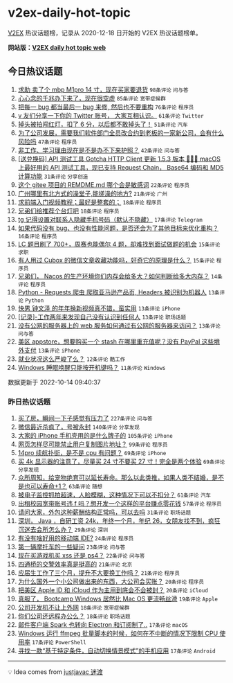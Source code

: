 # v2ex-daily-hot-topic

[V2EX](https://www.v2ex.com/) 热议话题榜，记录从 2020-12-18 日开始的 V2EX 热议话题榜单。

**网站版：[V2EX daily hot topic web](https://boojack.github.io/v2ex-daily-hot-topic-web/)**

## 今日热议话题

<!-- TODAY BEGIN -->

1. [求助 卖了个 mbp M1pro 14 寸，现在买家要退货](https://www.v2ex.com/t/886881) `98条评论` `问与答`
1. [心心念的千兆办下来了，现在很空虚](https://www.v2ex.com/t/886823) `85条评论` `宽带症候群`
1. [把每一 bug 都当最后一 bug 来修, 然后也不要重构](https://www.v2ex.com/t/886806) `76条评论` `程序员`
1. [v 友们分享一下你的 Twitter 账号， 大家互相认识。](https://www.v2ex.com/t/886860) `61条评论` `Twitter`
1. [掉头被拍闯红灯，扣了 6 分，以后都不敢掉头了！](https://www.v2ex.com/t/886876) `51条评论` `汽车`
1. [为了公司发展，需要我们软件部门全员改合约到老板的一家新公司，会有什么风险吗](https://www.v2ex.com/t/886929) `47条评论` `程序员`
1. [非工作、学习理由现在是不是办不下来护照？](https://www.v2ex.com/t/886800) `42条评论` `问与答`
1. [[送兑换码] API 测试工具 Gotcha HTTP Client 更新 1.5.3 版本 🎉🎉🎉 macOS 上最好用的 API 测试工具，现已支持 Request Chain， Base64 编码和 MD5 计算功能](https://www.v2ex.com/t/886868) `31条评论` `分享创造`
1. [这个 gitee 项目的 REMDME.md 哪个会是敏感词](https://www.v2ex.com/t/886895) `22条评论` `程序员`
1. [广州哪里有北方式的澡堂子,能搓澡的地方?](https://www.v2ex.com/t/886950) `21条评论` `广州`
1. [求前端入门视频教程；最好是整套的；](https://www.v2ex.com/t/886871) `18条评论` `程序员`
1. [兄弟们给推荐个台灯吧](https://www.v2ex.com/t/886861) `18条评论` `程序员`
1. [tg 记得设置对联系人隐藏手机号码（默认不隐藏）](https://www.v2ex.com/t/886818) `17条评论` `Telegram`
1. [如果代码没有 bug、也没有性能问题，是否还会为了其他目标来优化重构？](https://www.v2ex.com/t/886836) `16条评论` `程序员`
1. [LC 题目刷了 700+，周赛也能偶尔 4 题，却难找到面试做题的机会](https://www.v2ex.com/t/886931) `15条评论` `求职`
1. [有人用过 Cubox 的微信文章收藏功能吗，好奇它的原理是什么？](https://www.v2ex.com/t/886899) `15条评论` `程序员`
1. [兄弟们， Nacos 的生产环境你们内存会给多大？如何判断给多大内存？](https://www.v2ex.com/t/886920) `14条评论` `程序员`
1. [Python - Requests 爬虫 爬取亚马逊产品页, Headers 被识别为机器人](https://www.v2ex.com/t/886930) `13条评论` `Python`
1. [快男 钟文泽 的年年换新视频真不错，蛮实用](https://www.v2ex.com/t/886890) `13条评论` `iPhone`
1. [[记录]-工作两年来发现自己没有认识到任何人](https://www.v2ex.com/t/886863) `13条评论` `职场话题`
1. [没有公网的服务器上的 web 服务如何通过有公网的服务器来访问？](https://www.v2ex.com/t/886862) `13条评论` `问与答`
1. [美区 appstore，想要购买一个 stash 在哪里重充值呢？没有 PayPal 这些境外支付](https://www.v2ex.com/t/886815) `13条评论` `iPhone`
1. [就业状况这么严峻了么？](https://www.v2ex.com/t/886896) `12条评论` `酷工作`
1. [Windows 睡眠唤醒只能按开机键吗？](https://www.v2ex.com/t/886873) `11条评论` `Windows`

数据更新于 2022-10-14 09:40:37

<!-- TODAY END -->

### 昨日热议话题

<!-- YESTERDAY BEGIN -->

1. [买了房，瞬间一下子感觉有压力了](https://www.v2ex.com/t/886535) `227条评论` `问与答`
1. [微信最近杀疯了，号被永封](https://www.v2ex.com/t/886555) `140条评论` `分享发现`
1. [大家的 iPhone 手机壳用的是什么牌子的](https://www.v2ex.com/t/886614) `105条评论` `iPhone`
1. [网页怎样尽可能禁止用户复制图片地址？](https://www.v2ex.com/t/886546) `99条评论` `程序员`
1. [14pro 续航扑街，是不是 cpu 有问题？](https://www.v2ex.com/t/886566) `69条评论` `iPhone`
1. [买 4k 显示器的注意了，尽量买 24 寸不要买 27 寸！完全是两个体验](https://www.v2ex.com/t/886674) `69条评论` `分享发现`
1. [众所周知，给宠物绝育可以延长寿命。那么以此类推，如果人类不结婚，是不是也可以寿命+1？](https://www.v2ex.com/t/886599) `63条评论` `随想`
1. [被电子监控抓拍超速，人脸模糊，这种情况下可以不扣分？](https://www.v2ex.com/t/886607) `61条评论` `汽车`
1. [出租校园宽带账号违 f 吗？想开发一个这样的平台赚点零花钱](https://www.v2ex.com/t/886568) `57条评论` `程序员`
1. [请问大家，外包这种薪酬结构正常吗，可以去吗](https://www.v2ex.com/t/886682) `31条评论` `职场话题`
1. [深圳， Java ，自研工资 24k，年终一个月，年纪 26，女朋友找不到，疯狂沉迷去会所怎么办？](https://www.v2ex.com/t/886733) `29条评论` `深圳`
1. [有没有啥好用的移动端 IDE?](https://www.v2ex.com/t/886628) `24条评论` `程序员`
1. [第一辆摩托车的一些疑问](https://www.v2ex.com/t/886670) `23条评论` `问与答`
1. [现在买游戏机买 xss 还是 ps4？](https://www.v2ex.com/t/886636) `22条评论` `问与答`
1. [四通桥的交警效率真是挺高的](https://www.v2ex.com/t/886689) `21条评论` `北京`
1. [应届生工作了三个月，提升不大要换工作吗？](https://www.v2ex.com/t/886619) `21条评论` `程序员`
1. [为什么国外一个小公司做出来的东西，大公司会买账？](https://www.v2ex.com/t/886657) `20条评论` `程序员`
1. [把美区 Apple ID 和 iCloud 作为主用到底会不会被封？](https://www.v2ex.com/t/886656) `20条评论` `iCloud`
1. [真服了， Bootcamp Windows 居然比 Mac OS 更流畅丝滑](https://www.v2ex.com/t/886579) `19条评论` `Apple`
1. [公司开发机不让上外网](https://www.v2ex.com/t/886589) `18条评论` `宽带症候群`
1. [你们公司还远程办公么？](https://www.v2ex.com/t/886521) `18条评论` `职场话题`
1. [邮件客户端 Spark 也转向 Electron 和订阅制了..](https://www.v2ex.com/t/886788) `17条评论` `macOS`
1. [Windows 运行 ffmpeg 批量脚本的时候，如何在不中断的情况下限制 CPU 使用率](https://www.v2ex.com/t/886777) `17条评论` `PowerShell`
1. [寻找一款“基于特定条件，自动切换情景模式”的手机应用](https://www.v2ex.com/t/886645) `17条评论` `Android`

<!-- YESTERDAY END -->

---

💡 Idea comes from [justjavac 迷渡](https://github.com/justjavac/)
